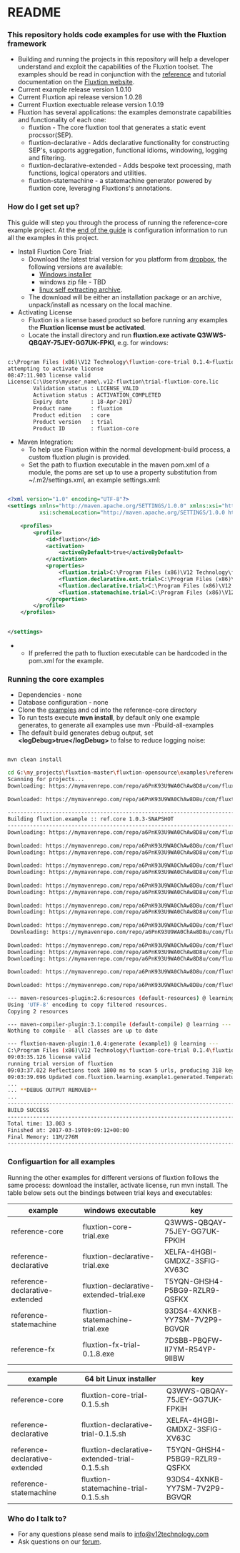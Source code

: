 # README #

### This repository holds code examples for use with the Fluxtion framework ###

* Building and running the projects in this repository will help a developer understand and exploit the capabilities of the Fluxtion toolset. The examples should be read in conjunction with the [reference](http://fluxtion.wpengine.com/documents/reference/) and tutorial documentation on the [Fluxtion website](http://fluxtion.wpengine.com/). 
* Current example release version 1.0.10
* Current Fluxtion api release version 1.0.28
* Current Fluxtion exectuable release version 1.0.19
* Fluxtion has several applications: the examples demonstrate capabilities and functionality of each one:
    * fluxtion - The core fluxtion tool that generates a static event procssor(SEP).
    * fluxtion-declarative - Adds declarative functionality for constructing SEP's, supports aggregation, functional idioms, windowing, logging and filtering.
    * fluxtion-declarative-extended - Adds bespoke text processing, math functions, logical operators and utilities.
    * fluxtion-statemachine - a statemachine generator powered by fluxtion core, leveraging Fluxtions's annotations.

### How do I get set up? ###
This guide will step you through the process of running the reference-core example project. At the [end of the guide](#configuartion-for-all-examples) is configuration information to run all the examples in this project.

* Install Fluxtion Core Trial:
    * Download the latest trial version for you platform from [dropbox](https://www.dropbox.com/sh/p8g5iqxbedzgcur/AAA01xw4EDZcYW0elHxkKoM1a?dl=0), the following versions are available: 
        * [Windows installer](https://www.dropbox.com/s/a2hl8n6h0sz6hhd/fluxtion-core-trial-0.1.9.exe?dl=0)
        * windows zip file - TBD
        * [linux self extracting archive](https://www.dropbox.com/s/luhdl6drkrehigo/fluxtion-core-trial-0.1.9.sh?dl=0).
    * The download will be either an installation package or an archive, unpack/install as ncessary on the local machine.
* Activating License
    * Fluxtion is a license based product so before running any examples the **Fluxtion license must be activated**.
    * Locate the install directory and run **fluxtion.exe activate Q3WWS-QBQAY-75JEY-GG7UK-FPKI**, e.g. for windows:
    
```bash

c:\Program Files (x86)\V12 Technology\fluxtion-core-trial 0.1.4>fluxtion.exe activate Q3WWS-QBQAY-75JEY-GG7UK-FPKIH
attempting to activate license
08:47:11.903 license valid
License:C:\Users\myuser_name\.v12-fluxtion\trial-fluxtion-core.lic
        Validation status : LICENSE_VALID
        Activation status : ACTIVATION_COMPLETED
        Expiry date       : 18-Apr-2017
        Product name      : fluxtion
        Product edition   : core
        Product version   : trial
        Product ID        : fluxtion-core

```

* Maven Integration:
    * To help use Fluxtion within the normal development-build process, a custom fluxtion plugin is provided.
    * Set the path to fluxtion executable in the maven pom.xml of a module, the poms are set up to use a property substitution from ~/.m2/settings.xml, an example settings.xml: 
 

```xml

<?xml version="1.0" encoding="UTF-8"?>
<settings xmlns="http://maven.apache.org/SETTINGS/1.0.0" xmlns:xsi="http://www.w3.org/2001/XMLSchema-instance"
          xsi:schemaLocation="http://maven.apache.org/SETTINGS/1.0.0 http://maven.apache.org/xsd/settings-1.0.0.xsd">
    
    <profiles>
        <profile>
            <id>fluxtion</id>
            <activation>
                <activeByDefault>true</activeByDefault>
            </activation>
            <properties>
                <fluxtion.trial>C:\Program Files (x86)\V12 Technology\fluxtion-core-trial 0.1.4\fluxtion.exe</fluxtion.trial>
                <fluxtion.declarative.ext.trial>C:\Program Files (x86)\V12 Technology\fluxtion-core-trial 0.1.4\fluxtion.exe</fluxtion.declarative.ext.trial>
                <fluxtion.declarative.trial>C:\Program Files (x86)\V12 Technology\fluxtion-core-trial 0.1.4\fluxtion.exe</fluxtion.declarative.trial>
                <fluxtion.statemachine.trial>C:\Program Files (x86)\V12 Technology\fluxtion-core-trial 0.1.4\fluxtion.exe</fluxtion.statemachine.trial>
            </properties>
        </profile>
    </profiles>
    

</settings>
```
- 
    * If preferred the path to fluxtion executable can be hardcoded in the pom.xml for the example.

### Running the core examples ###

* Dependencies - none
* Database configuration - none
* Clone the [examples](https://github.com/v12technology/fluxtion-examples.git) and cd into the reference-core directory
* To run tests execute  **mvn install**, by default only one example generates, to generate all examples use mvn -Pbuild-all-examples
* The default build generates debug output, set **&lt;logDebug&gt;true&lt;/logDebug&gt;** to false to reduce logging noise:

```bash

mvn clean install 

cd G:\my_projects\fluxtion-master\fluxtion-opensource\examples\reference-core; "JAVA_HOME=C:\\Program Files\\Java\\jdk1.8.0_101" M2_HOME=G:\\tools\\mvn\\apache-maven-3.3.9 cmd /c "\"\"G:\\tools\\mvn\\apache-maven-3.3.9\\bin\\mvn.cmd\" -Dmaven.ext.class.path=\"C:\\Program Files\\NetBeans 8.2\\java\\maven-nblib\\netbeans-eventspy.jar\" -Pbuild-all-examples install\""
Scanning for projects...
Downloading: https://mymavenrepo.com/repo/a6PnK93U9WA0ChAw8D8u/com/fluxtion/fluxtion-bom/0.1.22/fluxtion-bom-0.1.22.pom
         
Downloaded: https://mymavenrepo.com/repo/a6PnK93U9WA0ChAw8D8u/com/fluxtion/fluxtion-bom/0.1.22/fluxtion-bom-0.1.22.pom (5 KB at 0.9 KB/sec)
                                                                        
------------------------------------------------------------------------
Building fluxtion.example :: ref.core 1.0.3-SNAPSHOT
------------------------------------------------------------------------
Downloading: https://mymavenrepo.com/repo/a6PnK93U9WA0ChAw8D8u/com/fluxtion/fluxtion-maven-plugin/1.0.4/fluxtion-maven-plugin-1.0.4.pom
         
Downloaded: https://mymavenrepo.com/repo/a6PnK93U9WA0ChAw8D8u/com/fluxtion/fluxtion-maven-plugin/1.0.4/fluxtion-maven-plugin-1.0.4.pom (7 KB at 2.2 KB/sec)
Downloading: https://mymavenrepo.com/repo/a6PnK93U9WA0ChAw8D8u/com/fluxtion/fluxtion-maven-plugin/1.0.4/fluxtion-maven-plugin-1.0.4.jar
           
Downloaded: https://mymavenrepo.com/repo/a6PnK93U9WA0ChAw8D8u/com/fluxtion/fluxtion-maven-plugin/1.0.4/fluxtion-maven-plugin-1.0.4.jar (13 KB at 11.1 KB/sec)
Downloading: https://mymavenrepo.com/repo/a6PnK93U9WA0ChAw8D8u/com/fluxtion/fluxtion-api/0.1.22/fluxtion-api-0.1.22.pom
         
Downloaded: https://mymavenrepo.com/repo/a6PnK93U9WA0ChAw8D8u/com/fluxtion/fluxtion-api/0.1.22/fluxtion-api-0.1.22.pom (3 KB at 2.6 KB/sec)
Downloading: https://mymavenrepo.com/repo/a6PnK93U9WA0ChAw8D8u/com/fluxtion/core-parent/0.1.22/core-parent-0.1.22.pom
         
Downloaded: https://mymavenrepo.com/repo/a6PnK93U9WA0ChAw8D8u/com/fluxtion/core-parent/0.1.22/core-parent-0.1.22.pom (2 KB at 4.6 KB/sec)
Downloading: https://mymavenrepo.com/repo/a6PnK93U9WA0ChAw8D8u/com/fluxtion/build-parent-root/0.1.22/build-parent-root-0.1.22.pom
         
Downloaded: https://mymavenrepo.com/repo/a6PnK93U9WA0ChAw8D8u/com/fluxtion/build-parent-root/0.1.22/build-parent-root-0.1.22.pom (6 KB at 5.5 KB/sec)
 Downloading: https://mymavenrepo.com/repo/a6PnK93U9WA0ChAw8D8u/com/fluxtion/fluxtion-builder/0.1.22/fluxtion-builder-0.1.22.pom
         
Downloaded: https://mymavenrepo.com/repo/a6PnK93U9WA0ChAw8D8u/com/fluxtion/fluxtion-builder/0.1.22/fluxtion-builder-0.1.22.pom (2 KB at 0.8 KB/sec)
Downloading: https://mymavenrepo.com/repo/a6PnK93U9WA0ChAw8D8u/com/fluxtion/fluxtion-api/0.1.22/fluxtion-api-0.1.22.jar
Downloading: https://mymavenrepo.com/repo/a6PnK93U9WA0ChAw8D8u/com/fluxtion/fluxtion-builder/0.1.22/fluxtion-builder-0.1.22.jar
         
Downloaded: https://mymavenrepo.com/repo/a6PnK93U9WA0ChAw8D8u/com/fluxtion/fluxtion-api/0.1.22/fluxtion-api-0.1.22.jar (9 KB at 2.1 KB/sec)
           
Downloaded: https://mymavenrepo.com/repo/a6PnK93U9WA0ChAw8D8u/com/fluxtion/fluxtion-builder/0.1.22/fluxtion-builder-0.1.22.jar (26 KB at 0.6 KB/sec)

--- maven-resources-plugin:2.6:resources (default-resources) @ learning ---
Using 'UTF-8' encoding to copy filtered resources.
Copying 2 resources

--- maven-compiler-plugin:3.1:compile (default-compile) @ learning ---
Nothing to compile - all classes are up to date

--- fluxtion-maven-plugin:1.0.4:generate (example1) @ learning ---
C:\Program Files (x86)\V12 Technology\fluxtion-core-trial 0.1.4\fluxtion.exe -outDirectory G:\my_projects\fluxtion-master\fluxtion-opensource\examples\reference-core/src/main/java -buildDirectory G:\my_projects\fluxtion-master\fluxtion-opensource\examples\reference-core/target/classes -outResDirectory G:\my_projects\fluxtion-master\fluxtion-opensource\examples\reference-core/target/generated-sources/sep -outPackage com.fluxtion.learning.example1.generated -configClass com.fluxtion.learning.example1.TemperatureHandler$Builder -outClass TemperatureProcessor -buildClasses true -formatSource true -supportDirtyFiltering true -generateDebugPrep false -assignPrivate false -cp G:\my_projects\fluxtion-master\fluxtion-opensource\examples\reference-core\target\classes;C:\Users\pappabear\.m2\repository\com\fluxtion\fluxtion-api\0.1.22\fluxtion-api-0.1.22.jar;C:\Users\pappabear\.m2\repository\it\unimi\dsi\fastutil\7.0.7\fastutil-7.0.7.jar;C:\Users\pappabear\.m2\repository\net\vidageek\mirror\1.6.1\mirror-1.6.1.jar
09:03:35.126 license valid
running trial version of fluxtion
09:03:37.022 Reflections took 1800 ms to scan 5 urls, producing 318 keys and 1582 values 
09:03:39.696 Updated com.fluxtion.learning.example1.generated.TemperatureProcessor in G:\my_projects\fluxtion-master\fluxtion-opensource\examples\reference-core\target\classes
...
... **DEBUG OUTPUT REMOVED**
...
------------------------------------------------------------------------
BUILD SUCCESS
------------------------------------------------------------------------
Total time: 13.003 s
Finished at: 2017-03-19T09:09:12+00:00
Final Memory: 11M/276M
------------------------------------------------------------------------


```

### Configuartion for all examples ###

Running the other examples for different versions of fluxtion follows the same process: download the installer, activate license, run mvn install. The table below sets out the bindings between trial keys and executables:

example|windows executable|key
-------|----------|---
reference-core| fluxtion-core-trial.exe | Q3WWS-QBQAY-75JEY-GG7UK-FPKIH
reference-declarative| fluxtion-declarative-trial.exe | XELFA-4HGBI-GMDXZ-3SFIG-XV63C
reference-declarative-extended| fluxtion-declarative-extended-trial.exe | T5YQN-GHSH4-P5BG9-RZLR9-QSFKX
reference-statemachine| fluxtion-statemachine-trial.exe | 93DS4-4XNKB-YY7SM-7V2P9-BGVQR
reference-fx| fluxtion-fx-trial-0.1.8.exe | 7DSBB-PBQFW-II7YM-R54YP-9IIBW

example|64 bit Linux installer|key
-------|----------|---
reference-core| fluxtion-core-trial-0.1.5.sh | Q3WWS-QBQAY-75JEY-GG7UK-FPKIH
reference-declarative| fluxtion-declarative-trial-0.1.5.sh | XELFA-4HGBI-GMDXZ-3SFIG-XV63C
reference-declarative-extended| fluxtion-declarative-extended-trial-0.1.5.sh | T5YQN-GHSH4-P5BG9-RZLR9-QSFKX
reference-statemachine| fluxtion-statemachine-trial-0.1.5.sh | 93DS4-4XNKB-YY7SM-7V2P9-BGVQR






### Who do I talk to? ###

* For any questions please send mails to info@v12technology.com
* Ask questions on our [forum](https://groups.google.com/a/v12technology.com/forum/#!forum/fluxtion).
